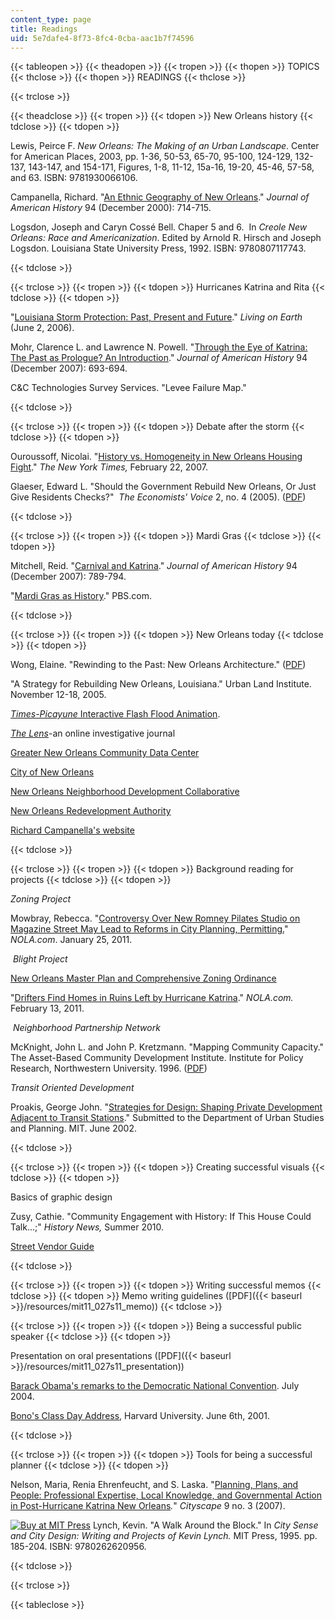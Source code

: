 ```yaml
---
content_type: page
title: Readings
uid: 5e7dafe4-8f73-8fc4-0cba-aac1b7f74596
---
```


{{< tableopen >}}
{{< theadopen >}}
{{< tropen >}}
{{< thopen >}}
TOPICS
{{< thclose >}}
{{< thopen >}}
READINGS
{{< thclose >}}

{{< trclose >}}

{{< theadclose >}}
{{< tropen >}}
{{< tdopen >}}
New Orleans history
{{< tdclose >}}
{{< tdopen >}}


Lewis, Peirce F. _New Orleans: The Making of an Urban Landscape_. Center for American Places, 2003, pp. 1-36, 50-53, 65-70, 95-100, 124-129, 132-137, 143-147, and 154-171, Figures, 1-8, 11-12, 15a-16, 19-20, 45-46, 57-58, and 63. ISBN: 9781930066106.

Campanella, Richard. "[An Ethnic Geography of New Orleans](http://news.aag.org/2017/10/an-ethnic-geography-of-new-orleans/#:~:text=This%20Journal%20of%20American%20History,antebellum%20times%20to%20post%2DKatrina.)." _Journal of American History_ 94 (December 2000): 714-715.

Logsdon, Joseph and Caryn Cossé Bell. Chaper 5 and 6.  In _Creole New Orleans: Race and Americanization_. Edited by Arnold R. Hirsch and Joseph Logsdon. Louisiana State University Press, 1992. ISBN: 9780807117743.


{{< tdclose >}}

{{< trclose >}}
{{< tropen >}}
{{< tdopen >}}
Hurricanes Katrina and Rita
{{< tdclose >}}
{{< tdopen >}}


"[Louisiana Storm Protection: Past, Present and Future](http://www.loe.org/shows/segments.html?programID=06-P13-00022&segmentID=4)." _Living on Earth_ (June 2, 2006).

Mohr, Clarence L. and Lawrence N. Powell. "[Through the Eye of Katrina: The Past as Prologue? An Introduction](https://academic.oup.com/jah/article/94/3/693/773328)." _Journal of American History_ 94 (December 2007): 693-694.

C&C Technologies Survey Services. "Levee Failure Map."


{{< tdclose >}}

{{< trclose >}}
{{< tropen >}}
{{< tdopen >}}
Debate after the storm
{{< tdclose >}}
{{< tdopen >}}


Ouroussoff, Nicolai. "[History vs. Homogeneity in New Orleans Housing Fight](http://www.nytimes.com/2007/02/22/arts/design/22hous.html?_r=1&oref=slogin)." _The New York Times,_ February 22, 2007.

Glaeser, Edward L. "Should the Government Rebuild New Orleans, Or Just Give Residents Checks?"  _The Economists' Voice_ 2, no. 4 (2005). ([PDF](http://are.berkeley.edu/~ligon/Teaching/EEP100/glaeser05.pdf))


{{< tdclose >}}

{{< trclose >}}
{{< tropen >}}
{{< tdopen >}}
Mardi Gras
{{< tdclose >}}
{{< tdopen >}}


Mitchell, Reid. "[Carnival and Katrina](https://academic.oup.com/jah/article/94/3/789/775844)." _Journal of American History_ 94 (December 2007): 789-794.

"[Mardi Gras as History](https://www.pbs.org/wgbh/americanexperience/films/neworleans/)." PBS.com.


{{< tdclose >}}

{{< trclose >}}
{{< tropen >}}
{{< tdopen >}}
New Orleans today
{{< tdclose >}}
{{< tdopen >}}


Wong, Elaine. "Rewinding to the Past: New Orleans Architecture." ([PDF](http://web.mit.edu/sigus/www/NEW/files/Rewinding_New_Orleans.pdf))

"A Strategy for Rebuilding New Orleans, Louisiana." Urban Land Institute. November 12-18, 2005.

[_Times-Picayune_ Interactive Flash Flood Animation](http://www.nola.com/katrina/index.ssf/2015/08/katrina_flooding_map.html).

[_The Lens_](http://thelensnola.org/)\-an online investigative journal

[Greater New Orleans Community Data Center](http://www.gnocdc.org/)

[City of New Orleans](http://www.nola.gov/)

[New Orleans Neighborhood Development Collaborative](https://www.findglocal.com/US/New-Orleans/134680013225139/New-Orleans-Neighborhood-Development-Collaborative-%28NONDC%29)

[New Orleans Redevelopment Authority](http://www.noraworks.org/)

[Richard Campanella's website](http://richcampanella.com/)


{{< tdclose >}}

{{< trclose >}}
{{< tropen >}}
{{< tdopen >}}
Background reading for projects
{{< tdclose >}}
{{< tdopen >}}


_Zoning Project_

Mowbray, Rebecca. "[Controversy Over New Romney Pilates Studio on Magazine Street May Lead to Reforms in City Planning, Permitting.](http://www.nola.com/business/index.ssf/2011/01/controvery_surrounding_new_rom.html)" _NOLA.com_. January 25, 2011.

 _Blight Project_

[New Orleans Master Plan and Comprehensive Zoning Ordinance](https://worknola.com/employer/new-orleans-neighborhood-development-collaborative-0)

"[Drifters Find Homes in Ruins Left by Hurricane Katrina](https://www.deseret.com/2011/2/12/20173286/ap-enterprise-drifters-find-home-in-katrina-ruins#in-this-tuesday-jan-18-2011-picture-a-homeless-person-is-covered-in-blankets-in-jackson-square-in-new-orleans-more-than-five-years-after-katrina-new-orleans-is-struggling-to-deal-with-more-than-40000-abandoned-properties-all-of-them-in-various-states-of-neglect-and-collapse-and-in-these-wastelands-an-estimated-3000-homeless-find-refuge-every-night)." _NOLA.com._ February 13, 2011.

 _Neighborhood Partnership Network_

McKnight, John L. and John P. Kretzmann. "Mapping Community Capacity." The Asset-Based Community Development Institute. Institute for Policy Research, Northwestern University. 1996. ([PDF](https://resources.depaul.edu/abcd-institute/publications/Documents/1992_MappingCommunityCapacity.pdf))

_Transit Oriented Development_

Proakis, George John. "[Strategies for Design: Shaping Private Development Adjacent to Transit Stations](http://hdl.handle.net/1721.1/69441)." Submitted to the Department of Urban Studies and Planning. MIT. June 2002.


{{< tdclose >}}

{{< trclose >}}
{{< tropen >}}
{{< tdopen >}}
Creating successful visuals
{{< tdclose >}}
{{< tdopen >}}


Basics of graphic design

Zusy, Cathie. "Community Engagement with History: If This House Could Talk...;" _History News,_ Summer 2010.

[Street Vendor Guide](http://candychang.com/work/street-vendor-guide/)


{{< tdclose >}}

{{< trclose >}}
{{< tropen >}}
{{< tdopen >}}
Writing successful memos
{{< tdclose >}}
{{< tdopen >}}
Memo writing guidelines ([PDF]({{< baseurl >}}/resources/mit11_027s11_memo))
{{< tdclose >}}

{{< trclose >}}
{{< tropen >}}
{{< tdopen >}}
Being a successful public speaker
{{< tdclose >}}
{{< tdopen >}}


Presentation on oral presentations ([PDF]({{< baseurl >}}/resources/mit11_027s11_presentation))

[Barack Obama's remarks to the Democratic National Convention](http://www.nytimes.com/2004/07/27/politics/campaign/27TEXT-OBAMA.html?pagewanted=all). July 2004.

[Bono's Class Day Address](http://www.threechordsandthetruth.net/u2bios/harvardspeech.php), Harvard University. June 6th, 2001.


{{< tdclose >}}

{{< trclose >}}
{{< tropen >}}
{{< tdopen >}}
Tools for being a successful planner
{{< tdclose >}}
{{< tdopen >}}


Nelson, Maria, Renia Ehrenfeucht, and S. Laska. "[Planning, Plans, and People: Professional Expertise, Local Knowledge, and Governmental Action in Post-Hurricane Katrina New Orleans](http://papers.ssrn.com/sol3/papers.cfm?abstract_id=1090161)_._" _Cityscape_ 9 no. 3 (2007).

[![Buy at MIT Press](/images/mp_logo.gif)](https://mitpress.mit.edu/9780262620956) Lynch, Kevin. "A Walk Around the Block." In _City Sense and City Design: Writing and Projects of Kevin Lynch._ MIT Press, 1995. pp. 185-204. ISBN: 9780262620956.


{{< tdclose >}}

{{< trclose >}}

{{< tableclose >}}